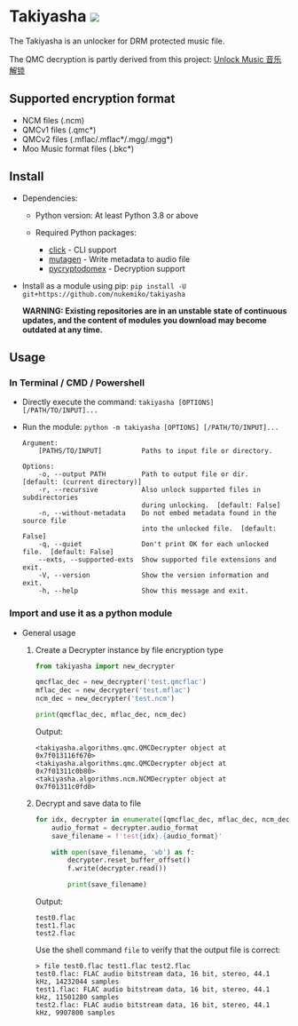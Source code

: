 # Takiyasha ![](https://img.shields.io/badge/python-3.8+-green)

The Takiyasha is an unlocker for DRM protected music file.

The QMC decryption is partly derived from this project: [Unlock Music 音乐解锁](https://github.com/unlock-music/unlock-music)

## Supported encryption format

- NCM files (.ncm)
- QMCv1 files (.qmc*)
- QMCv2 files (.mflac/.mflac*/.mgg/.mgg*)
- Moo Music format files (.bkc*)

## Install

- Dependencies:

    - Python version: At least Python 3.8 or above

    - Required Python packages:
        - [click](https://pypi.org/project/click/) - CLI support
        - [mutagen](https://pypi.org/project/mutagen/) - Write metadata to audio file
        - [pycryptodomex](https://pypi.org/project/pycryptodomex/) - Decryption support

- Install as a module using pip: `pip install -U git+https://github.com/nukemiko/takiyasha`

    **WARNING: Existing repositories are in an unstable state of continuous updates, and the content of modules you download may become outdated at any time.**

## Usage

### In Terminal / CMD / Powershell

- Directly execute the command: `takiyasha [OPTIONS] [/PATH/TO/INPUT]...`
- Run the module: `python -m takiyasha [OPTIONS] [/PATH/TO/INPUT]...`

    ```
    Argument:
        [PATHS/TO/INPUT]          Paths to input file or directory.
    
    Options:
        -o, --output PATH         Path to output file or dir.  [default: (current directory)]
        -r, --recursive           Also unlock supported files in subdirectories
                                  during unlocking.  [default: False]
        -n, --without-metadata    Do not embed metadata found in the source file
                                  into the unlocked file.  [default: False]
        -q, --quiet               Don't print OK for each unlocked file.  [default: False]
        --exts, --supported-exts  Show supported file extensions and exit.
        -V, --version             Show the version information and exit.
        -h, --help                Show this message and exit.
    ```

### Import and use it as a python module

- General usage

    1. Create a Decrypter instance by file encryption type

        ```python
        from takiyasha import new_decrypter
        
        qmcflac_dec = new_decrypter('test.qmcflac')
        mflac_dec = new_decrypter('test.mflac')
        ncm_dec = new_decrypter('test.ncm')

        print(qmcflac_dec, mflac_dec, ncm_dec)
        ```
        Output:
        ```
        <takiyasha.algorithms.qmc.QMCDecrypter object at 0x7f013116f670>
        <takiyasha.algorithms.qmc.QMCDecrypter object at 0x7f01311c0b80>
        <takiyasha.algorithms.ncm.NCMDecrypter object at 0x7f01311c0fd0>
        ```

    2. Decrypt and save data to file

        ```python
        for idx, decrypter in enumerate([qmcflac_dec, mflac_dec, ncm_dec]):
            audio_format = decrypter.audio_format
            save_filename = f'test{idx}.{audio_format}'

            with open(save_filename, 'wb') as f:
                decrypter.reset_buffer_offset()
                f.write(decrypter.read())

                print(save_filename)
        ```
        Output:
        ```
        test0.flac
        test1.flac
        test2.flac
        ```
        Use the shell command `file` to verify that the output file is correct:
        ```
        > file test0.flac test1.flac test2.flac
        test0.flac: FLAC audio bitstream data, 16 bit, stereo, 44.1 kHz, 14232044 samples
        test1.flac: FLAC audio bitstream data, 16 bit, stereo, 44.1 kHz, 11501280 samples
        test2.flac: FLAC audio bitstream data, 16 bit, stereo, 44.1 kHz, 9907800 samples
        ```

